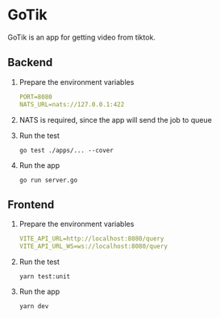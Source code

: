 # GoTik

GoTik is an app for getting video from tiktok.

## Backend

1. Prepare the environment variables

    ```yaml
    PORT=8080
    NATS_URL=nats://127.0.0.1:422
    ```

2. NATS is required, since the app will send the job to queue
3. Run the test

    ```shell
    go test ./apps/... --cover
    ```

4. Run the app

    ```shell
    go run server.go
    ```

## Frontend

1. Prepare the environment variables

    ```yaml
    VITE_API_URL=http://localhost:8080/query
    VITE_API_URL_WS=ws://localhost:8080/query
    ```

2. Run the test

    ```shell
    yarn test:unit
    ```

3. Run the app

    ```shell
    yarn dev
    ```

